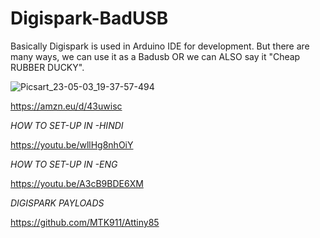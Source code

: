 # Digispark-BadUSB
Basically Digispark is used in Arduino IDE for development. But there are many ways, we can use it as a Badusb OR we can ALSO say it "Cheap RUBBER DUCKY".

<SCREENSHOT OF DIGISPARK>

![Picsart_23-05-03_19-37-57-494](https://user-images.githubusercontent.com/109096437/235945438-e16b74a2-3f03-44a6-b970-f237e78913e5.jpg)
  
  <AMAZON BUY LINK>
    
 https://amzn.eu/d/43uwisc   
  

  
*HOW TO SET-UP IN -HINDI*
  
https://youtu.be/wllHg8nhOiY
  
*HOW TO SET-UP IN -ENG*
  
https://youtu.be/A3cB9BDE6XM
  
*DIGISPARK PAYLOADS*
  
https://github.com/MTK911/Attiny85  
  
  
  
  
  
  
